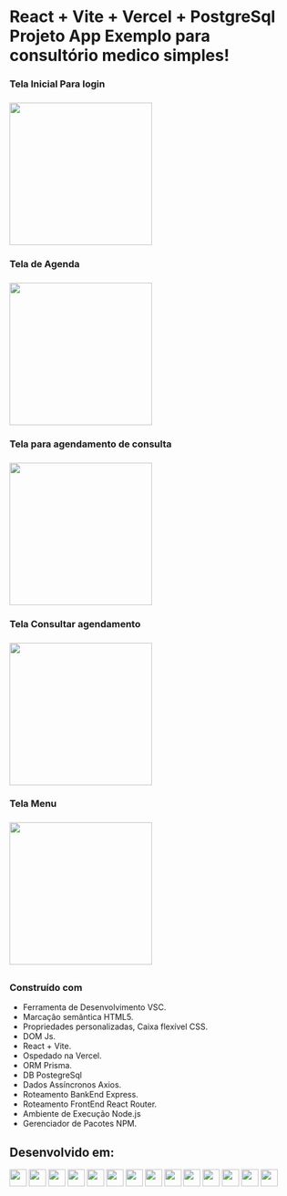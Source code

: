 # React + Vite + Vercel + PostgreSql Projeto App Exemplo para consultório medico simples!

### Tela Inicial Para login

### <img src="https://github.com/HumbertoFox/repository/assets/126817628/9813282f-ebef-4eb1-9e64-e7270f9d2712" width="250px"/>

### Tela de Agenda

### <img src="https://github.com/HumbertoFox/repository/assets/126817628/2d8e1c37-29eb-4f93-b37b-718542485dc1" width="250px"/>

### Tela para agendamento de consulta

### <img src="https://github.com/HumbertoFox/repository/assets/126817628/acf8a26b-54a1-49cd-9dbc-02748abf6b27" width="250px"/>

### Tela Consultar agendamento

### <img src="https://github.com/HumbertoFox/repository/assets/126817628/924ba3ae-15f9-4098-ad7e-904ccbe33e39" width="250px"/>

### Tela Menu

### <img src="https://github.com/HumbertoFox/repository/assets/126817628/2ddfab49-a46e-4bcc-98a4-6a1b921d37d3" width="250px"/>

##

### Construído com

- Ferramenta de Desenvolvimento VSC.
- Marcação semântica HTML5.
- Propriedades personalizadas, Caixa flexível CSS.
- DOM Js.
- React + Vite.
- Ospedado na Vercel.
- ORM Prisma.
- DB PostegreSql
- Dados Assíncronos Axios.
- Roteamento BankEnd Express.
- Roteamento FrontEnd React Router.
- Ambiente de Execução Node.js
- Gerenciador de Pacotes NPM.

## Desenvolvido em:

<div>
  <img src="https://cdn.jsdelivr.net/gh/devicons/devicon@latest/icons/vscode/vscode-original.svg" width="30px"/>
  <img src="https://cdn.jsdelivr.net/gh/devicons/devicon/icons/html5/html5-original.svg" width="30px"/>
  <img src="https://cdn.jsdelivr.net/gh/devicons/devicon/icons/css3/css3-original.svg" width="30px"/>
  <img src="https://cdn.jsdelivr.net/gh/devicons/devicon/icons/javascript/javascript-plain.svg" width="30px"/>
  <img src="https://cdn.jsdelivr.net/gh/devicons/devicon/icons/react/react-original.svg" width="30px"/>
  <img src="https://cdn.jsdelivr.net/gh/devicons/devicon@latest/icons/vitejs/vitejs-original.svg" width="30px"/>
  <img src="https://cdn.jsdelivr.net/gh/devicons/devicon@latest/icons/vercel/vercel-line.svg" width="30px"/>
  <img src="https://cdn.jsdelivr.net/gh/devicons/devicon@latest/icons/prisma/prisma-original.svg" width="30px"/>
  <img src="https://cdn.jsdelivr.net/gh/devicons/devicon@latest/icons/postgresql/postgresql-plain.svg" width="30px"/>
  <img src="https://cdn.jsdelivr.net/gh/devicons/devicon@latest/icons/axios/axios-plain.svg" width="30px"/>
  <img src="https://cdn.jsdelivr.net/gh/devicons/devicon@latest/icons/express/express-original.svg" width="30px"/>
  <img src="https://cdn.jsdelivr.net/gh/devicons/devicon@latest/icons/reactrouter/reactrouter-original.svg" width="30px"/>
  <img src="https://cdn.jsdelivr.net/gh/devicons/devicon@latest/icons/nodejs/nodejs-plain.svg" width="30px"/>
  <img src="https://cdn.jsdelivr.net/gh/devicons/devicon@latest/icons/npm/npm-original-wordmark.svg" width="30px"/>
</div>